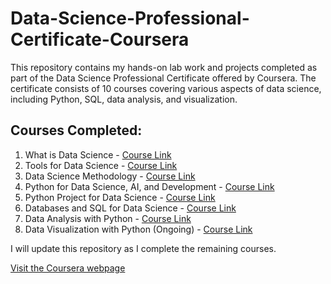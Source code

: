 # Data-Science-Professional-Certificate-Coursera
This repository contains my hands-on lab work and projects completed as part of the Data Science Professional Certificate offered by Coursera. The certificate consists of 10 courses covering various aspects of data science, including Python, SQL, data analysis, and visualization.

## Courses Completed:
1. What is Data Science - [Course Link](https://www.coursera.org/learn/what-is-datascience/home/module/1)
2. Tools for Data Science - [Course Link](https://www.coursera.org/learn/open-source-tools-for-data-science/home/module/1)
3. Data Science Methodology - [Course Link](https://www.coursera.org/learn/data-science-methodology/home/module/1)
4. Python for Data Science, AI, and Development - [Course Link](https://www.coursera.org/learn/python-for-applied-data-science-ai/home/module/1)
5. Python Project for Data Science - [Course Link](https://www.coursera.org/learn/python-project-for-data-science/home/module/1)
6. Databases and SQL for Data Science - [Course Link](https://www.coursera.org/learn/sql-data-science/home/module/1)
7. Data Analysis with Python - [Course Link](https://www.coursera.org/learn/data-analysis-with-python)
8. Data Visualization with Python (Ongoing) - [Course Link](https://www.coursera.org/learn/python-for-data-visualization)

I will update this repository as I complete the remaining courses.

[Visit the Coursera webpage](https://www.coursera.org/professional-certificates/ibm-data-science)

